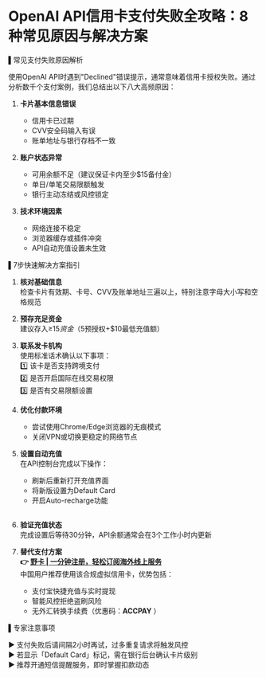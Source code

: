 # OpenAI API信用卡支付失败全攻略：8种常见原因与解决方案

▌常见支付失败原因解析

使用OpenAI API时遇到"Declined"错误提示，通常意味着信用卡授权失败。通过分析数千个支付案例，我们总结出以下八大高频原因：

1. **卡片基本信息错误**  
    - 信用卡已过期  
    - CVV安全码输入有误  
    - 账单地址与银行存档不一致

2. **账户状态异常**  
    - 可用余额不足（建议保证卡内至少$15备付金）  
    - 单日/单笔交易限额触发  
    - 银行主动冻结或风控锁定

3. **技术环境因素**  
    - 网络连接不稳定  
    - 浏览器缓存或插件冲突  
    - API自动充值设置未生效

▌7步快速解决方案指引

1. **核对基础信息**  
   检查卡片有效期、卡号、CVV及账单地址三遍以上，特别注意字母大小写和空格规范

2. **预存充足资金**  
   建议存入≥$15资金（$5预授权+$10最低充值额）

3. **联系发卡机构**  
   使用标准话术确认以下事项：  
   1️⃣ 该卡是否支持跨境支付  
   2️⃣ 是否开启国际在线交易权限  
   3️⃣ 是否有交易限额设置

4. **优化付款环境**  
   - 尝试使用Chrome/Edge浏览器的无痕模式  
   - 关闭VPN或切换更稳定的网络节点

5. **设置自动充值**  
   在API控制台完成以下操作：  
   - 刷新后重新打开充值界面  
   - 将新版设置为Default Card  
   - 开启Auto-recharge功能

![自动充值设置示意图](data:image/png;base64,iVBORw0KGgoAAAANSUhEUgAAAAEAAAABCAYAAAAfFcSJAAAABGdBTUEAALGPC/xhBQAAADhlWElmTU0AKgAAAAgAAYdpAAQAAAABAAAAGgAAAAAAAqACAAQAAAABAAAAAaADAAQAAAABAAAAAQAAAADa6r/EAAAAC0lEQVQIHWNgAAIAAAUAAY27m/MAAAAASUVORK5CYII=)

6. **验证充值状态**  
   完成设置后等待30分钟，API余额通常会在3个工作小时内更新

7. **替代支付方案  
   👉 [野卡 | 一分钟注册，轻松订阅海外线上服务](https://bbtdd.com/yeka)**  
   中国用户推荐使用该合规虚拟信用卡，优势包括：  
   - 支付宝快捷充值与实时提现  
   - 智能风控拒绝盗刷风险  
   - 无外汇转换手续费（优惠码：**ACCPAY** ）

▌专家注意事项

▶️ 支付失败后请间隔2小时再试，过多重复请求将触发风控  
▶️ 若显示「Default Card」标记，需在银行后台确认卡片级别  
▶️ 推荐开通短信提醒服务，即时掌握扣款动态